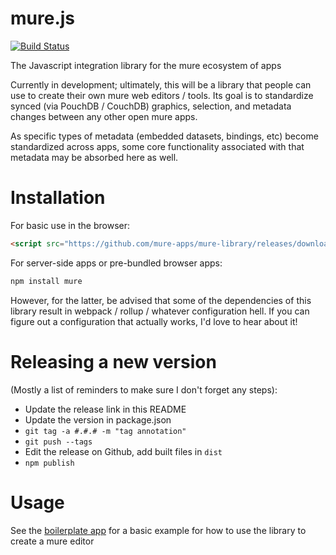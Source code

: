 mure.js
=======
[![Build Status](https://travis-ci.org/mure-apps/mure-library.svg?branch=master)](https://travis-ci.org/mure-apps/mure-library)

The Javascript integration library for the mure ecosystem of apps

Currently in development; ultimately, this will be a library that people can use
to create their own mure web editors / tools. Its goal is to standardize synced (via PouchDB / CouchDB) graphics, selection, and metadata changes between any other open mure apps.

As specific types of metadata (embedded datasets, bindings, etc) become standardized
across apps, some core functionality associated with that metadata may be
absorbed here as well.

Installation
============
For basic use in the browser:

```html
<script src="https://github.com/mure-apps/mure-library/releases/download/0.2.1/mure.umd.js"></script>
```

For server-side apps or pre-bundled browser apps:

```bash
npm install mure
```

However, for the latter, be advised that some of the dependencies of this library result in webpack / rollup / whatever configuration hell. If you can figure out a configuration that actually works, I'd love to hear about it!

# Releasing a new version
(Mostly a list of reminders to make sure I don't forget any steps):

- Update the release link in this README
- Update the version in package.json
- `git tag -a #.#.# -m "tag annotation"`
- `git push --tags`
- Edit the release on Github, add built files in `dist`
- `npm publish`

# Usage
See the [boilerplate app](https://github.com/mure-apps/app-boilerplate) for a basic example for how to use the library to create a mure editor

